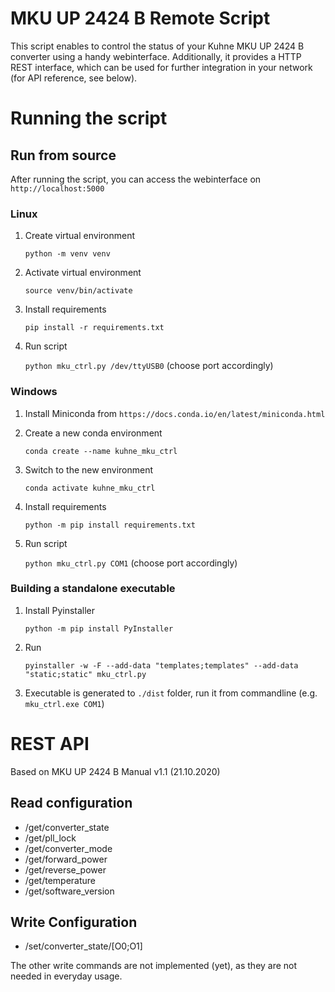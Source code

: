 # MKU UP 2424 B Remote Script

This script enables to control the status of your Kuhne MKU UP 2424 B converter
using a handy webinterface.
Additionally, it provides a HTTP REST interface, which can be used for further
integration in your network (for API reference, see below).

# Running the script

## Run from source

After running the script, you can access the webinterface on `http://localhost:5000`

### Linux

1. Create virtual environment
    
    `python -m venv venv`

2. Activate virtual environment

    `source venv/bin/activate`

3. Install requirements

    `pip install -r requirements.txt`

4. Run script

    `python mku_ctrl.py /dev/ttyUSB0` (choose port accordingly)

### Windows

1. Install Miniconda from `https://docs.conda.io/en/latest/miniconda.html`

2. Create a new conda environment

    `conda create --name kuhne_mku_ctrl`

3. Switch to the new environment

    `conda activate kuhne_mku_ctrl`

4. Install requirements

    `python -m pip install requirements.txt`

5. Run script

    `python mku_ctrl.py COM1` (choose port accordingly)

### Building a standalone executable

1. Install Pyinstaller

    `python -m pip install PyInstaller`

2. Run

    `pyinstaller -w -F --add-data "templates;templates" --add-data "static;static" mku_ctrl.py`

3. Executable is generated to `./dist` folder, run it from commandline (e.g. `mku_ctrl.exe COM1`)

# REST API

Based on MKU UP 2424 B Manual v1.1 (21.10.2020)

## Read configuration

* /get/converter_state
* /get/pll_lock
* /get/converter_mode
* /get/forward_power
* /get/reverse_power
* /get/temperature
* /get/software_version

## Write Configuration

* /set/converter_state/[O0;O1]

The other write commands are not implemented (yet), as they are not needed
in everyday usage.
